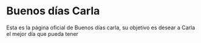 <html>
<body>
<h1>Buenos días Carla</h1>
<p>Esta es la página oficial de Buenos días carla, su objetivo es desear a Carla el mejor día que pueda tener</p>
</body>
</html>
